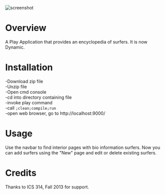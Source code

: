 ![screenshot](https://raw.github.com/ajgprieto/Surferpedia/dynamic/doc/dynamicSurferpedia.png)

Overview
==============
A Play Application that provides an encyclopedia of surfers.  It is now Dynamic.

Installation
===============
-Download zip file<br>
-Unzip file<br>
-Open cmd console<br>
-cd into directory containing file<br>
-invoke play command<br>
-call <code>;clean;compile;run</code><br>
-open web browser, go to http://localhost:9000/<br>

Usage
================
Use the navbar to find interior pages with bio information surfers.  Now you can add surfers using the "New" page and edit or delete existing surfers.

Credits
==================
Thanks to ICS 314, Fall 2013 for support.
  


